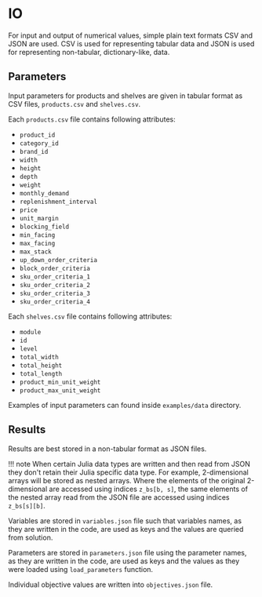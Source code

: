 # IO
For input and output of numerical values, simple plain text formats CSV and JSON are used. CSV is used for representing tabular data and JSON is used for representing non-tabular, dictionary-like, data.

## Parameters
Input parameters for products and shelves are given in tabular format as CSV files, `products.csv` and `shelves.csv`.

Each `products.csv` file contains following attributes:

- `product_id`
- `category_id`
- `brand_id`
- `width`
- `height`
- `depth`
- `weight`
- `monthly_demand`
- `replenishment_interval`
- `price`
- `unit_margin`
- `blocking_field`
- `min_facing`
- `max_facing`
- `max_stack`
- `up_down_order_criteria`
- `block_order_criteria`
- `sku_order_criteria_1`
- `sku_order_criteria_2`
- `sku_order_criteria_3`
- `sku_order_criteria_4`

Each `shelves.csv` file contains following attributes:

- `module`
- `id`
- `level`
- `total_width`
- `total_height`
- `total_length`
- `product_min_unit_weight`
- `product_max_unit_weight`

Examples of input parameters can found inside `examples/data` directory.

## Results
Results are best stored in a non-tabular format as JSON files.

!!! note
    When certain Julia data types are written and then read from JSON they don't retain their Julia specific data type. For example, 2-dimensional arrays will be stored as nested arrays. Where the elements of the original 2-dimensional are accessed using indices `z_bs[b, s]`, the same elements of the nested array read from the JSON file are accessed using indices `z_bs[s][b]`.

Variables are stored in `variables.json` file such that variables names, as they are written in the code, are used as keys and the values are queried from solution.

Parameters are stored in `parameters.json` file using the parameter names, as they are written in the code, are used as keys and the values as they were loaded using `load_parameters` function.

Individual objective values are written into `objectives.json` file.
